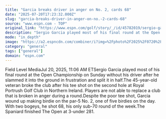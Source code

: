 ```yaml
---
title: "Garcia breaks driver in anger on No. 2, cards 68"
date: "2025-07-20T17:23:32.000Z"
slug: "garcia-breaks-driver-in-anger-on-no.-2-cards-68"
source: "www.espn.com - TOP"
original_link: "https://www.espn.com/golf/story/_/id/45782019/sergio-garcia-cards-68-open-breaking-driver-no-2"
description: "Sergio Garcia played most of his final round at the Open Championship without his driver after he slammed it into the ground in frustration on No. 2 and split it in half."
mode: "in_depth"
image: "https://a2.espncdn.com/combiner/i?img=%2Fphoto%2F2025%2F0720%2Fr1521316_1296x729_16%2D9.jpg"
category: "general"
tags: ["general"]
domain: "espn.com"
---
```

<p>Field Level MediaJul 20, 2025, 11:06 AM ETSergio Garcia played most of his final round at the Open Championship on Sunday without his driver after he slammed it into the ground in frustration and split it in half.The 45-year-old veteran broke the club after his tee shot on the second hole at Royal Portrush Golf Club in Northern Ireland. Players are not able to replace a club that is broken in anger during a round.Despite the poor tee shot, Garcia wound up making birdie on the par-5 No. 2, one of five birdies on the day. With two bogeys, he shot 68, his only sub-70 round of the week.The Spaniard finished The Open at 3-under 281.</p>